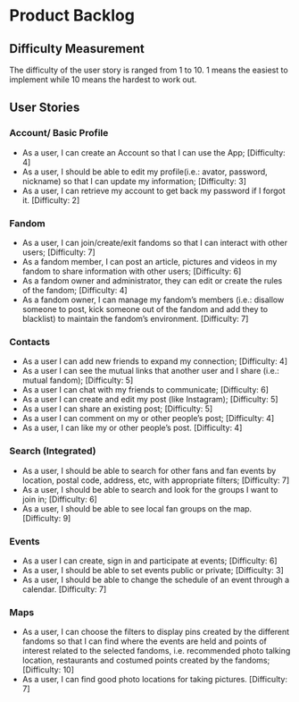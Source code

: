 # Product Backlog

## Difficulty Measurement

The difficulty of the user story is ranged from 1 to 10. 1 means the easiest to implement while 10 means the hardest to work out.

## User Stories

### Account/ Basic Profile

* As a user, I can create an Account so that I can use the App; [Difficulty: 4]
* As a user, I should be able to edit my profile(i.e.: avator, password, nickname) so that I can update my information; [Difficulty: 3]
* As a user, I can retrieve my account to get back my password if I forgot it. [Difficulty: 2]

### Fandom

* As a user, I can join/create/exit fandoms so that I can interact with other users; [Difficulty: 7]
* As a fandom member, I can post an article, pictures and videos in my fandom to share information with other users; [Difficulty: 6]
* As a fandom owner and administrator, they can edit or create the rules of the fandom; [Difficulty: 4]
* As a fandom owner, I can manage my fandom’s members (i.e.: disallow someone to post, kick someone out of the fandom and add they to blacklist) to maintain the fandom’s environment. [Difficulty: 7]

### Contacts

* As a user I can add new friends to expand my connection; [Difficulty: 4]
* As a user I can see the mutual links that another user and I share (i.e.: mutual fandom); [Difficulty: 5]
* As a user I can chat with my friends to communicate; [Difficulty: 6]
* As a user I can create and edit my post (like Instagram); [Difficulty: 5]
* As a user I can share an existing post; [Difficulty: 5]
* As a user I can comment on my or other people’s post; [Difficulty: 4]
* As a user, I can like my or other people’s post. [Difficulty: 4]

### Search (Integrated)

* As a user, I should be able to search for other fans and fan events by location, postal code, address, etc, with appropriate filters; [Difficulty: 7]
* As a user, I should be able to search and look for the groups I want to join in; [Difficulty: 6]
* As a user, I should be able to see local fan groups on the map. [Difficulty: 9]

### Events

* As a user I can create, sign in and participate at events; [Difficulty: 6]
* As a user, I should be able to set events public or private; [Difficulty: 3]
* As a user, I should be able to change the schedule of an event through a calendar. [Difficulty: 7]

### Maps

* As a user, I can choose the filters to display pins created by the different fandoms so that I can find where the events are held and points of interest related to the selected fandoms, i.e. recommended photo talking location, restaurants and costumed points created by the fandoms; [Difficulty: 10]
* As a user, I can find good photo locations for taking pictures. [Difficulty: 7]

